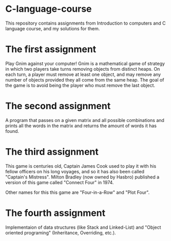 C-language-course
==
This repository contains assignments from Introduction to computers and C language course, and my solutions for them.

# The first assignment
Play Gnim against your computer!
Gnim is a mathematical game of strategy in which two players take turns removing objects from distinct heaps. On each turn, a player must remove at least one object, and may remove any number of objects provided they all come from the same heap. The goal of the game is to avoid being the player who must remove the last object.

# The second assignment
A program that passes on a given matrix and all possible combinations and prints all the words in the matrix and returns the amount of words it has found.

# The third assignment
This game is centuries old, Captain James Cook used to play it with his fellow officers on his long voyages, and so it has also been called "Captain's Mistress". Milton Bradley (now owned by Hasbro) published a version of this game called "Connect Four" in 1974.

Other names for this this game are "Four-in-a-Row" and "Plot Four".

# The fourth assignment
Implementaion of data structures (like Stack and Linked-List) and "Object oriented programing" (Inheritance, Overriding, etc.).
